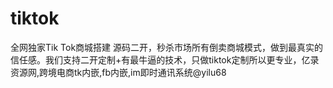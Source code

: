 # tiktok
全网独家Tik Tok商城搭建 源码二开，秒杀市场所有倒卖商城模式，做到最真实的信任感。我们支持二开定制+有最牛逼的技术，只做tiktok定制所以更专业，亿录资源网,跨境电商tk内嵌,fb内嵌,im即时通讯系统@yilu68
